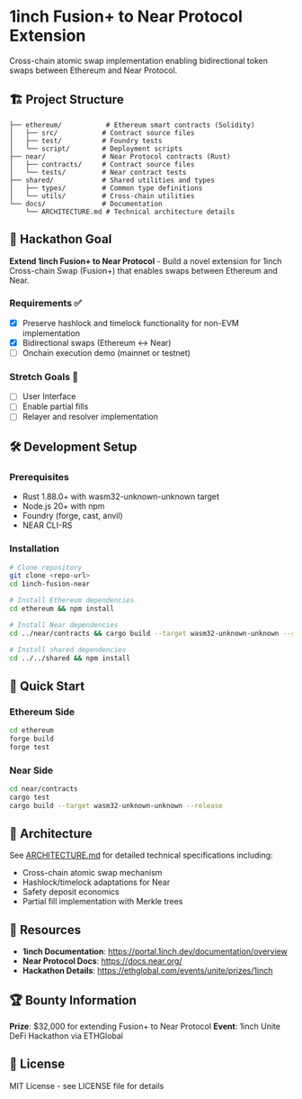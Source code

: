# 1inch Fusion+ to Near Protocol Extension

Cross-chain atomic swap implementation enabling bidirectional token swaps between Ethereum and Near Protocol.

## 🏗️ Project Structure

```
├── ethereum/           # Ethereum smart contracts (Solidity)
│   ├── src/           # Contract source files
│   ├── test/          # Foundry tests
│   └── script/        # Deployment scripts
├── near/              # Near Protocol contracts (Rust)
│   ├── contracts/     # Contract source files
│   └── tests/         # Near contract tests
├── shared/            # Shared utilities and types
│   ├── types/         # Common type definitions
│   └── utils/         # Cross-chain utilities
└── docs/              # Documentation
    └── ARCHITECTURE.md # Technical architecture details
```

## 🎯 Hackathon Goal

**Extend 1inch Fusion+ to Near Protocol** - Build a novel extension for 1inch Cross-chain Swap (Fusion+) that enables swaps between Ethereum and Near.

### Requirements ✅
- [x] Preserve hashlock and timelock functionality for non-EVM implementation
- [x] Bidirectional swaps (Ethereum ↔ Near)
- [ ] Onchain execution demo (mainnet or testnet)

### Stretch Goals 🎯
- [ ] User Interface
- [ ] Enable partial fills
- [ ] Relayer and resolver implementation

## 🛠️ Development Setup

### Prerequisites
- Rust 1.88.0+ with wasm32-unknown-unknown target
- Node.js 20+ with npm
- Foundry (forge, cast, anvil)
- NEAR CLI-RS

### Installation
```bash
# Clone repository
git clone <repo-url>
cd 1inch-fusion-near

# Install Ethereum dependencies
cd ethereum && npm install

# Install Near dependencies  
cd ../near/contracts && cargo build --target wasm32-unknown-unknown --release

# Install shared dependencies
cd ../../shared && npm install
```

## 🚀 Quick Start

### Ethereum Side
```bash
cd ethereum
forge build
forge test
```

### Near Side
```bash
cd near/contracts
cargo test
cargo build --target wasm32-unknown-unknown --release
```

## 📖 Architecture

See [ARCHITECTURE.md](ARCHITECTURE.md) for detailed technical specifications including:
- Cross-chain atomic swap mechanism
- Hashlock/timelock adaptations for Near
- Safety deposit economics
- Partial fill implementation with Merkle trees

## 🔗 Resources

- **1inch Documentation**: https://portal.1inch.dev/documentation/overview
- **Near Protocol Docs**: https://docs.near.org/
- **Hackathon Details**: https://ethglobal.com/events/unite/prizes/1inch

## 🏆 Bounty Information

**Prize**: $32,000 for extending Fusion+ to Near Protocol
**Event**: 1inch Unite DeFi Hackathon via ETHGlobal

## 📝 License

MIT License - see LICENSE file for details
